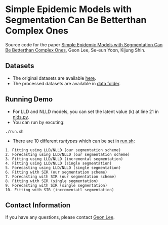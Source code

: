 # Simple Epidemic Models with Segmentation Can Be Betterthan Complex Ones
Source code for the paper [Simple Epidemic Models with Segmentation Can Be Betterthan Complex Ones](https://github.com/geonlee0325/covid_segmentation), Geon Lee, Se-eun Yoon, Kijung Shin.

## Datasets
* The original datasets are available [here](https://www.kaggle.com/sudalairajkumar/novel-corona-virus-2019-dataset).
* The processed datasets are available in [data folder](https://github.com/geonlee0325/covid_segmentation/tree/main/data).
 
## Running Demo
* For LLD and NLLD models, you can set the latent value (k) at line 21 in [nlds.py](https://github.com/geonlee0325/covid_segmentation/blob/main/code/nlds.py).
* You can run by excuting:
```setup
./run.sh
```
* There are 10 different *runtype*s which can be set in [run.sh](https://github.com/geonlee0325/covid_segmentation/blob/main/code/run.sh):
```setup
1. Fitting using LLD/NLLD (our segmentation scheme)
2. Forecasting using LLD/NLLD (our segmentation scheme)
3. Fitting using LLD/NLLD (incremental segmentation)
4. Fitting using LLD/NLLD (single segmentation)
5. Forecasting using LLD/NLLD (single segmentation)
6. Fitting with SIR (our segmentation scheme)
7. Forecasting with SIR (our segmentation scheme)
8. Fitting with SIR (single segmentation)
9. Forecasting with SIR (single segmentation)
10. Fitting with SIR (incrementatl segmentation)
```
## Contact Information
If you have any questions, please contact [Geon Lee](geonlee0325@kaist.ac.kr).
